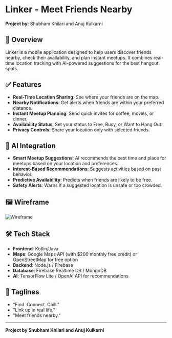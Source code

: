 # Linker - Meet Friends Nearby

**Project by:** Shubham Khilari and Anuj Kulkarni

## 📌 Overview
Linker is a mobile application designed to help users discover friends nearby, check their availability, and plan instant meetups. It combines real-time location tracking with AI-powered suggestions for the best hangout spots.

## ✅ Features
- **Real-Time Location Sharing**: See where your friends are on the map.
- **Nearby Notifications**: Get alerts when friends are within your preferred distance.
- **Instant Meetup Planning**: Send quick invites for coffee, movies, or dinner.
- **Availability Status**: Set your status to Free, Busy, or Want to Hang Out.
- **Privacy Controls**: Share your location only with selected friends.

## 🤖 AI Integration
- **Smart Meetup Suggestions**: AI recommends the best time and place for meetups based on your location and preferences.
- **Interest-Based Recommendations**: Suggests activities based on past behavior.
- **Predictive Availability**: Predicts when friends are likely to be free.
- **Safety Alerts**: Warns if a suggested location is unsafe or too crowded.

## 🖼 Wireframe
![Wireframe](wireframe.png)

## 🛠 Tech Stack
- **Frontend**: Kotlin/Java
- **Maps**: Google Maps API (with $200 monthly free credit) or OpenStreetMap for free option
- **Backend**: Node.js / Firebase
- **Database**: Firebase Realtime DB / MongoDB
- **AI**: TensorFlow Lite / OpenAI API for recommendations

## 🚀 Taglines
- "Find. Connect. Chill."
- "Link up in real life."
- "Meet friends nearby."

---

**Project by Shubham Khilari and Anuj Kulkarni**
